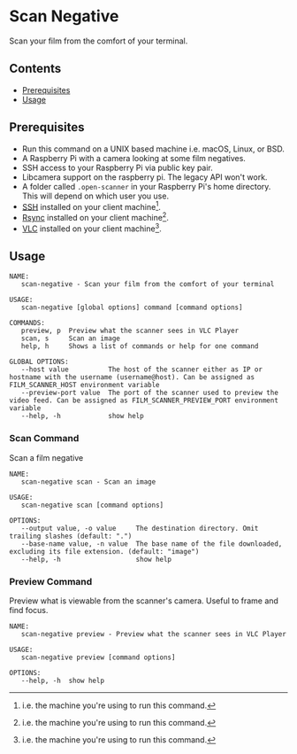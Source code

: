 # Scan Negative

Scan your film from the comfort of your terminal.

## Contents

- [Prerequisites](#prerequisites)
- [Usage](#usage)

## Prerequisites

- Run this command on a UNIX based machine i.e. macOS, Linux, or BSD.
- A Raspberry Pi with a camera looking at some film negatives.
- SSH access to your Raspberry Pi via public key pair.
- Libcamera support on the raspberry pi. The legacy API won't work.
- A folder called `.open-scanner` in your Raspberry Pi's home directory. This will depend on which user you use.
- [SSH](https://en.wikipedia.org/wiki/Secure_Shell) installed on your client machine[^1].
- [Rsync](https://en.wikipedia.org/wiki/Rsync) installed on your client machine[^1].
- [VLC](https://en.wikipedia.org/wiki/VLC_media_player) installed on your client machine[^1].

[^1]: i.e. the machine you're using to run this command.

## Usage

```
NAME:
   scan-negative - Scan your film from the comfort of your terminal

USAGE:
   scan-negative [global options] command [command options] 

COMMANDS:
   preview, p  Preview what the scanner sees in VLC Player
   scan, s     Scan an image
   help, h     Shows a list of commands or help for one command

GLOBAL OPTIONS:
   --host value          The host of the scanner either as IP or hostname with the username (username@host). Can be assigned as FILM_SCANNER_HOST environment variable
   --preview-port value  The port of the scanner used to preview the video feed. Can be assigned as FILM_SCANNER_PREVIEW_PORT environment variable
   --help, -h            show help
```

### Scan Command

Scan a film negative

```
NAME:
   scan-negative scan - Scan an image

USAGE:
   scan-negative scan [command options]

OPTIONS:
   --output value, -o value     The destination directory. Omit trailing slashes (default: ".")
   --base-name value, -n value  The base name of the file downloaded, excluding its file extension. (default: "image")
   --help, -h                   show help
```

### Preview Command

Preview what is viewable from the scanner's camera. Useful to frame and find focus.

```
NAME:
   scan-negative preview - Preview what the scanner sees in VLC Player

USAGE:
   scan-negative preview [command options]

OPTIONS:
   --help, -h  show help
```
